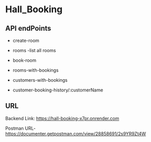# Hall_Booking

## API endPoints

- create-room

- rooms -list all rooms

- book-room

- rooms-with-bookings

- customers-with-bookings

- customer-booking-history/:customerName

## URL

Backend Link: https://hall-booking-x7pr.onrender.com

Postman URL-https://documenter.getpostman.com/view/28858691/2s9YR9Zt4W
